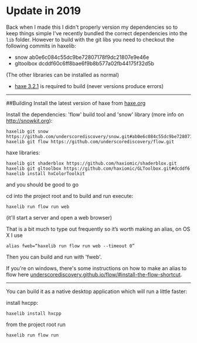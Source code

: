 # Update in 2019
Back when I made this I didn't properly version my dependencies so to keep things simple I've recently bundled the correct dependencies into the `lib` folder. However to build with the git libs you need to checkout the following commits in haxelib:
- snow ab0e6c084c55dc9be72807178f9dc21807e9e46e
- gltoolbox dcddf60c6ff8bae6f9b8b577a02fb44175f32d5b

(The other libraries can be installed as normal)

- [haxe 3.2.1](https://haxe.org/download/version/3.2.1/) is required to build (never versions produce errors)



-------

##Building
Install the latest version of haxe from [haxe.org](http://haxe.org/)

Install the dependencies:
'flow' build tool and 'snow' library (more info on http://snowkit.org):

	haxelib git snow https://github.com/underscorediscovery/snow.git#ab0e6c084c55dc9be72807178f9dc21807e9e46e
	haxelib git flow https://github.com/underscorediscovery/flow.git

haxe libraries:

	haxelib git shaderblox https://github.com/haxiomic/shaderblox.git
	haxelib git gltoolbox https://github.com/haxiomic/GLToolbox.git#dcddf6
	haxelib install hxColorToolkit

and you should be good to go

cd into the project root and to build and run execute:

	haxelib run flow run web

(it'll start a server and open a web browser)

That is a bit much to type out frequently so it’s worth making an alias, on OS X I use

	alias fweb=“haxelib run flow run web --timeout 0”

Then you can build and run with 'fweb'.

If you're on windows, there's some instructions on how to make an alias to flow here [underscorediscovery.github.io/flow/#install-the-flow-shortcut](http://underscorediscovery.github.io/flow/#install-the-flow-shortcut).


------------------------------

You can build it as a native desktop application which will run a little faster:

install hxcpp:

	haxelib install hxcpp

from the project root run

	haxelib run flow run

